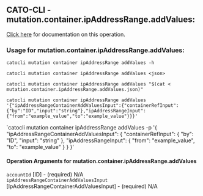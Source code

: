 
## CATO-CLI - mutation.container.ipAddressRange.addValues:
[Click here](https://api.catonetworks.com/documentation/#mutation-mutation.container.ipAddressRange.addValues) for documentation on this operation.

### Usage for mutation.container.ipAddressRange.addValues:

`catocli mutation container ipAddressRange addValues -h`

`catocli mutation container ipAddressRange addValues <json>`

`catocli mutation container ipAddressRange addValues "$(cat < mutation.container.ipAddressRange.addValues.json)"`

`catocli mutation container ipAddressRange addValues '{"ipAddressRangeContainerAddValuesInput":{"containerRefInput":{"by":"ID","input":"string"},"ipAddressRangeInput":{"from":"example_value","to":"example_value"}}}'`

`catocli mutation container ipAddressRange addValues -p '{
    "ipAddressRangeContainerAddValuesInput": {
        "containerRefInput": {
            "by": "ID",
            "input": "string"
        },
        "ipAddressRangeInput": {
            "from": "example_value",
            "to": "example_value"
        }
    }
}'


#### Operation Arguments for mutation.container.ipAddressRange.addValues ####

`accountId` [ID] - (required) N/A    
`ipAddressRangeContainerAddValuesInput` [IpAddressRangeContainerAddValuesInput] - (required) N/A    
